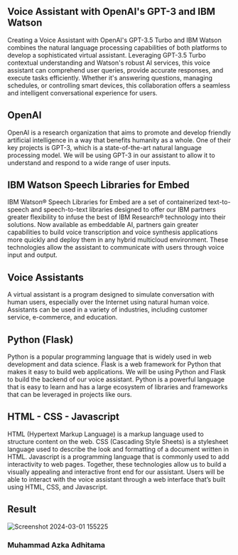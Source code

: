 ## Voice Assistant with OpenAI's GPT-3 and IBM Watson
Creating a Voice Assistant with OpenAI's GPT-3.5 Turbo and IBM Watson combines the natural language processing capabilities of both platforms to develop a sophisticated virtual assistant. Leveraging GPT-3.5 Turbo contextual understanding and Watson's robust AI services, this voice assistant can comprehend user queries, provide accurate responses, and execute tasks efficiently. Whether it's answering questions, managing schedules, or controlling smart devices, this collaboration offers a seamless and intelligent conversational experience for users.

## OpenAI
OpenAI is a research organization that aims to promote and develop friendly artificial intelligence in a way that benefits humanity as a whole. One of their key projects is GPT-3, which is a state-of-the-art natural language processing model. We will be using GPT-3 in our assistant to allow it to understand and respond to a wide range of user inputs.

## IBM Watson Speech Libraries for Embed
IBM Watson® Speech Libraries for Embed are a set of containerized text-to-speech and speech-to-text libraries designed to offer our IBM partners greater flexibility to infuse the best of IBM Research® technology into their solutions. Now available as embeddable AI, partners gain greater capabilities to build voice transcription and voice synthesis applications more quickly and deploy them in any hybrid multicloud environment. These technologies allow the assistant to communicate with users through voice input and output.

## Voice Assistants
A virtual assistant is a program designed to simulate conversation with human users, especially over the Internet using natural human voice. Assistants can be used in a variety of industries, including customer service, e-commerce, and education.

## Python (Flask)
Python is a popular programming language that is widely used in web development and data science. Flask is a web framework for Python that makes it easy to build web applications. We will be using Python and Flask to build the backend of our voice assistant. Python is a powerful language that is easy to learn and has a large ecosystem of libraries and frameworks that can be leveraged in projects like ours.

## HTML - CSS - Javascript
HTML (Hypertext Markup Language) is a markup language used to structure content on the web. CSS (Cascading Style Sheets) is a stylesheet language used to describe the look and formatting of a document written in HTML. Javascript is a programming language that is commonly used to add interactivity to web pages. Together, these technologies allow us to build a visually appealing and interactive front end for our assistant. Users will be able to interact with the voice assistant through a web interface that’s built using HTML, CSS, and Javascript.

## Result
![Screenshot 2024-03-01 155225](https://github.com/Myrythm/Create-a-Voice-Assistant-with-OpenAI-s-GPT-3-and-IBM-Watson/assets/87670901/4a776f1f-6501-45c4-80fd-39ce3a6d4981)


### Muhammad Azka Adhitama
